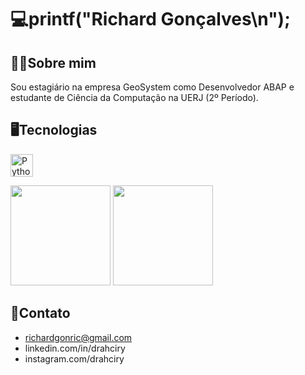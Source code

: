 # 💻printf("Richard Gonçalves\n");

## 👨‍💻Sobre mim
Sou estagiário na empresa GeoSystem como Desenvolvedor ABAP e estudante de Ciência da Computação na UERJ (2º Período).

## 🖥️Tecnologias
<img height="36rem" src="https://skillicons.dev/icons?i=python,c,cpp,java,mysql" 
     title="Python, C, C++, Java and SQL."/>

<div>  
  <img height="160rem" src="https://github-profile-summary-cards.vercel.app/api/cards/stats?username=drahciry&theme=github_dark"/>
  <img height="160rem" src="https://github-profile-summary-cards.vercel.app/api/cards/profile-details?username=drahciry&theme=github_dark"/>
</div> 

## 📧Contato
- richardgonric@gmail.com
- linkedin.com/in/drahciry
- instagram.com/drahciry
<!--
**drahciry/drahciry** is a ✨ _special_ ✨ repository because its `README.md` (this file) appears on your GitHub profile.

Here are some ideas to get you started:

- 🔭 I’m currently working on ...
- 🌱 I’m currently learning ...
- 👯 I’m looking to collaborate on ...
- 🤔 I’m looking for help with ...
- 💬 Ask me about ...
- 📫 How to reach me: ...
- 😄 Pronouns: ...
- ⚡ Fun fact: ...
-->

